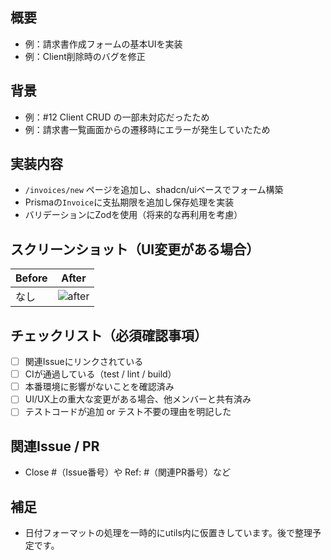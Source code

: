 ## 概要

<!-- このPull Requestで何を実装・修正したかを簡潔に書く -->

- 例：請求書作成フォームの基本UIを実装
- 例：Client削除時のバグを修正

## 背景

<!-- なぜこの変更が必要だったか、関連Issueがあれば記載 -->

- 例：#12 Client CRUD の一部未対応だったため
- 例：請求書一覧画面からの遷移時にエラーが発生していたため

## 実装内容

<!-- 実際に行った変更の要点や設計の意図を記述 -->

- `/invoices/new` ページを追加し、shadcn/uiベースでフォーム構築
- Prismaの`Invoice`に支払期限を追加し保存処理を実装
- バリデーションにZodを使用（将来的な再利用を考慮）

## スクリーンショット（UI変更がある場合）

<!-- UIの変更がある場合は、Before/Afterの画像を貼る -->

| Before | After                                             |
| ------ | ------------------------------------------------- |
| なし   | ![after](https://via.placeholder.com/400x200.png) |

## チェックリスト（必須確認事項）

- [ ] 関連Issueにリンクされている
- [ ] CIが通過している（test / lint / build）
- [ ] 本番環境に影響がないことを確認済み
- [ ] UI/UX上の重大な変更がある場合、他メンバーと共有済み
- [ ] テストコードが追加 or テスト不要の理由を明記した

## 関連Issue / PR

- Close #（Issue番号）や Ref: #（関連PR番号）など

## 補足

<!-- レビュー観点や迷ったポイント、実装上の考慮点など -->

- 日付フォーマットの処理を一時的にutils内に仮置きしています。後で整理予定です。
